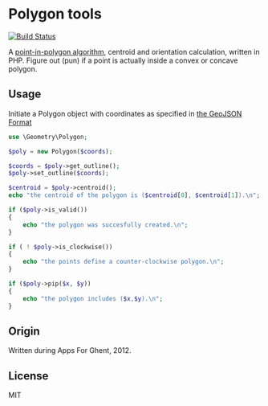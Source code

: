 Polygon tools
===
[![Build Status](https://travis-ci.org/hannesvdvreken/pip.png?branch=master)](https://travis-ci.org/hannesvdvreken/pip)

A [point-in-polygon algorithm](http://en.wikipedia.org/wiki/Point_in_polygon), centroid and orientation calculation, written in PHP. 
Figure out (pun) if a point is actually inside a convex or concave polygon.


Usage
-----

Initiate a Polygon object with coordinates as specified in [the GeoJSON Format](http://www.geojson.org/geojson-spec.html#polygon)

```PHP
use \Geometry\Polygon;

$poly = new Polygon($coords);

$coords = $poly->get_outline();
$poly->set_outline($coords);

$centroid = $poly->centroid();
echo "the centroid of the polygon is ($centroid[0], $centroid[1]).\n";

if ($poly->is_valid())
{
    echo "the polygon was succesfully created.\n";
}

if ( ! $poly->is_clockwise())
{
    echo "the points define a counter-clockwise polygon.\n";
}

if ($poly->pip($x, $y))
{
    echo "the polygon includes ($x,$y).\n";
}
```

Origin
------

Written during Apps For Ghent, 2012.

License
-------

MIT
